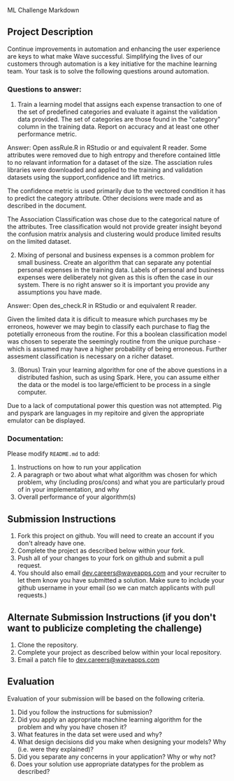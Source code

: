 ML Challenge Markdown


## Project Description
Continue improvements in automation and enhancing the user experience are keys to what make Wave successful.  Simplifying the lives of our customers through automation is a key initiative for the machine learning team.  Your task is to solve the following questions around automation.


### Questions to answer:
1. Train a learning model that assigns each expense transaction to one of the set of predefined categories and evaluate it against the validation data provided.  The set of categories are those found in the "category" column in the training data. Report on accuracy and at least one other performance metric.

Answer: 
Open assRule.R in RStudio or and equivalent R reader.
Some attributes were removed due to high entropy and therefore contained little to no relavant information for a dataset of the size. The assciation rules libraries were downloaded and applied to the training and validation datasets using the support,confidence and lift metrics.

The confidence metric is used primarily due to the vectored condition it has to predict the category attribute. Other decisions were made and as described in the document.

The Association Classification was chose due to the categorical nature of the attributes. Tree classification would not provide greater insight beyond the confusion matrix analysis and clustering would produce limited results on the limited dataset. 

2. Mixing of personal and business expenses is a common problem for small business.  Create an algorithm that can separate any potential personal expenses in the training data.  Labels of personal and business expenses were deliberately not given as this is often the case in our system.  There is no right answer so it is important you provide any assumptions you have made.

Answer:
Open des_check.R in RStudio or and equivalent R reader.

Given the limited data it is dificult to measure which purchases my be erroneos, however we may begin to classify each purchase to flag the potetially erroneous from the routine. For this a boolean classification model was chosen to seperate the seemingly routine from the unique purchase - which is assumed may have a higher probability of being erroneous. Further assesment classification is necessary on a richer dataset. 

3. (Bonus) Train your learning algorithm for one of the above questions in a distributed fashion, such as using Spark.  Here, you can assume either the data or the model is too large/efficient to be process in a single computer.

Due to a lack of computational power this question was not attempted. Pig and pyspark are languages in my repitoire and given the appropriate emulator can be displayed. 

### Documentation:

Please modify `README.md` to add:

1. Instructions on how to run your application
2. A paragraph or two about what what algorithm was chosen for which problem, why (including pros/cons) and what you are particularly proud of in your implementation, and why
3. Overall performance of your algorithm(s)

## Submission Instructions

1. Fork this project on github. You will need to create an account if you don't already have one.
2. Complete the project as described below within your fork.
3. Push all of your changes to your fork on github and submit a pull request. 
4. You should also email [dev.careers@waveapps.com](dev.careers@waveapps.com) and your recruiter to let them know you have submitted a solution. Make sure to include your github username in your email (so we can match applicants with pull requests.)

## Alternate Submission Instructions (if you don't want to publicize completing the challenge)
1. Clone the repository.
2. Complete your project as described below within your local repository.
3. Email a patch file to [dev.careers@waveapps.com](dev.careers@waveapps.com)

## Evaluation
Evaluation of your submission will be based on the following criteria. 

1. Did you follow the instructions for submission? 
2. Did you apply an appropriate machine learning algorithm for the problem and why you have chosen it?
3. What features in the data set were used and why?
4. What design decisions did you make when designing your models? Why (i.e. were they explained)?
5. Did you separate any concerns in your application? Why or why not?
6. Does your solution use appropriate datatypes for the problem as described? 
